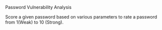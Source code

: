 Password Vulnerability Analysis

Score a given password based on various parameters to rate a password from 1(Weak) to 10 (Strong).

